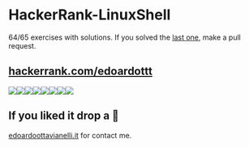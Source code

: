 # HackerRank-LinuxShell

64/65 exercises with solutions. If you solved the [last one](https://www.hackerrank.com/challenges/fractal-trees-all/problem), make a pull request. 

## [hackerrank.com/edoardottt](https://www.hackerrank.com/edoardottt)

[![](https://sourcerer.io/fame/edoardottt/edoardottt/HackerRank-LinuxShell/images/0)](https://sourcerer.io/fame/edoardottt/edoardottt/HackerRank-LinuxShell/links/0)[![](https://sourcerer.io/fame/edoardottt/edoardottt/HackerRank-LinuxShell/images/1)](https://sourcerer.io/fame/edoardottt/edoardottt/HackerRank-LinuxShell/links/1)[![](https://sourcerer.io/fame/edoardottt/edoardottt/HackerRank-LinuxShell/images/2)](https://sourcerer.io/fame/edoardottt/edoardottt/HackerRank-LinuxShell/links/2)[![](https://sourcerer.io/fame/edoardottt/edoardottt/HackerRank-LinuxShell/images/3)](https://sourcerer.io/fame/edoardottt/edoardottt/HackerRank-LinuxShell/links/3)[![](https://sourcerer.io/fame/edoardottt/edoardottt/HackerRank-LinuxShell/images/4)](https://sourcerer.io/fame/edoardottt/edoardottt/HackerRank-LinuxShell/links/4)[![](https://sourcerer.io/fame/edoardottt/edoardottt/HackerRank-LinuxShell/images/5)](https://sourcerer.io/fame/edoardottt/edoardottt/HackerRank-LinuxShell/links/5)[![](https://sourcerer.io/fame/edoardottt/edoardottt/HackerRank-LinuxShell/images/6)](https://sourcerer.io/fame/edoardottt/edoardottt/HackerRank-LinuxShell/links/6)[![](https://sourcerer.io/fame/edoardottt/edoardottt/HackerRank-LinuxShell/images/7)](https://sourcerer.io/fame/edoardottt/edoardottt/HackerRank-LinuxShell/links/7)

If you liked it drop a 🌟
-------

[edoardoottavianelli.it](https://www.edoardoottavianelli.it) for contact me.


                                                                               
